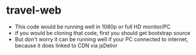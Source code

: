 # travel-web
- This code would be running well in 1080p or full HD monitor/PC
- if you would be cloning that code, first you should get bootstrap source
- But don't worry it can be running well if your PC connected to internet, because it does linked to CDN via jsDelivr
